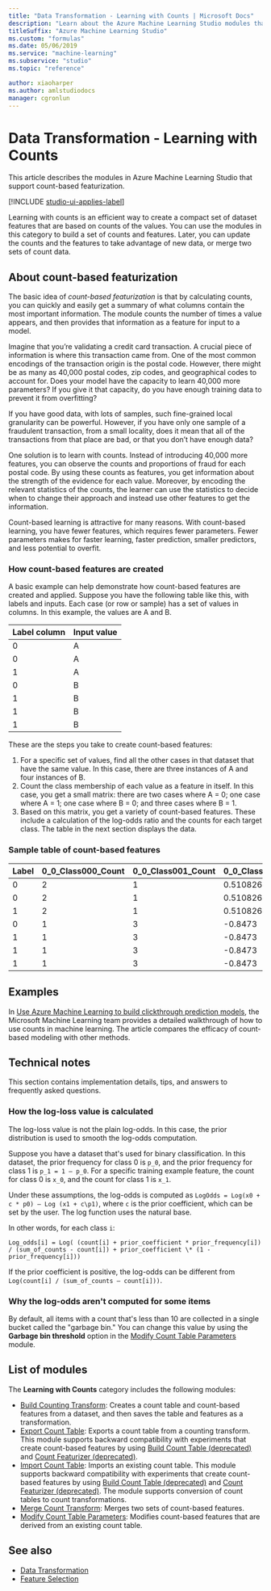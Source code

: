```yaml
---
title: "Data Transformation - Learning with Counts | Microsoft Docs"
description: "Learn about the Azure Machine Learning Studio modules that support count-based featurization."
titleSuffix: "Azure Machine Learning Studio"
ms.custom: "formulas"
ms.date: 05/06/2019
ms.service: "machine-learning"
ms.subservice: "studio"
ms.topic: "reference"

author: xiaoharper
ms.author: amlstudiodocs
manager: cgronlun
---
```

# Data Transformation - Learning with Counts

This article describes the modules in Azure Machine Learning Studio that support count-based featurization.

[!INCLUDE [studio-ui-applies-label](../includes/studio-ui-applies-label.md)]

Learning with counts is an efficient way to create a compact set of dataset features that are based on counts of the values. You can use the modules in this category to build a set of counts and features. Later, you can update the counts and the features to take advantage of new data, or merge two sets of count data.

## About count-based featurization

The basic idea of *count-based featurization* is that by calculating counts, you can quickly and easily get a summary of what columns contain the most important information. The module counts the number of times a value appears, and then provides that information as a feature for input to a model.

Imagine that you’re validating a credit card transaction. A crucial piece of information is where this transaction came from. One of the most common encodings of the transaction origin is the postal code. However, there might be as many as 40,000 postal codes, zip codes, and geographical codes to account for. Does your model have the capacity to learn 40,000 more parameters? If you give it that capacity, do you have enough training data to prevent it from overfitting?

If you have good data, with lots of samples, such fine-grained local granularity can be powerful. However, if you have only one sample of a fraudulent transaction, from a small locality, does it mean that all of the transactions from that place are bad, or that you don’t have enough data?

One solution is to learn with counts. Instead of introducing 40,000 more features, you can observe the counts and proportions of fraud for each postal code. By using these counts as features, you get information about the strength of the evidence for each value. Moreover, by encoding the relevant statistics of the counts, the learner can use the statistics to decide when to change their approach and instead use other features to get the information.
 
Count-based learning is attractive for many reasons. With count-based learning, you have fewer features, which requires fewer parameters. Fewer parameters makes for faster learning, faster prediction, smaller predictors, and less potential to overfit.

### How count-based features are created

A basic example can help demonstrate how count-based features are created and applied. Suppose you have the following table like this, with labels and inputs. Each case (or row or sample) has a set of values in columns. In this example, the values are A and B.
 
|Label column|Input value|
|------------------|-----------------|
|0|A|
|0|A|
|1|A|
|0|B|
|1|B|
|1|B|
|1|B|

These are the steps you take to create count-based features:

1. For a specific set of values, find all the other cases in that dataset that have the same value. In this case, there are three instances of A and four instances of B.
2. Count the class membership of each value as a feature in itself. In this case, you get a small matrix: there are two cases where A = 0; one case where A = 1; one case where B = 0; and three cases where B = 1.
3. Based on this matrix, you get a variety of count-based features. These include a calculation of the log-odds ratio and the counts for each target class. The table in the next section displays the data.

### Sample table of count-based features

|Label|0_0_Class000_Count|0_0_Class001_Count|0_0_Class000_LogOdds|0_0_IsBackoff|
|-----------|---------------------------|---------------------------|-----------------------------|---------------------|
|0|2|1|0.510826|0|
|0|2|1|0.510826|0|
|1|2|1|0.510826|0|
|0|1|3|-0.8473|0|
|1|1|3|-0.8473|0|
|1|1|3|-0.8473|0|
|1|1|3|-0.8473|0|
 
## Examples

In [Use Azure Machine Learning to build clickthrough prediction models](http://go.microsoft.com/fwlink/?LinkId=699305), the Microsoft Machine Learning team provides a detailed walkthrough of how to use counts in machine learning. The article compares the efficacy of count-based modeling with other methods.
 
## Technical notes

This section contains implementation details, tips, and answers to frequently asked questions.

### How the log-loss value is calculated
 
The log-loss value is not the plain log-odds. In this case, the prior distribution is used to smooth the log-odds computation.

Suppose you have a dataset that's used for binary classification. In this dataset, the prior frequency for class 0 is `p_0`, and the prior frequency for class 1 is `p_1 = 1 – p_0`. For a specific training example feature, the count for class 0 is `x_0`, and the count for class 1 is `x_1`.

Under these assumptions, the log-odds is computed as `LogOdds = Log(x0 + c * p0) – Log (x1 + c\p1)`, where `c` is the prior coefficient, which can be set by the user. The log function uses the natural base.

In other words, for each class `i`:
 
`Log_odds[i] = Log( (count[i] + prior_coefficient * prior_frequency[i]) / (sum_of_counts - count[i]) + prior_coefficient \* (1 - prior_frequency[i]))`
 
If the prior coefficient is positive, the log-odds can be different from `Log(count[i] / (sum_of_counts – count[i]))`.

### Why the log-odds aren't computed for some items

By default, all items with a count that's less than 10 are collected in a single bucket called the "garbage bin." You can change this value by using the **Garbage bin threshold** option in the [Modify Count Table Parameters](modify-count-table-parameters.md) module.

## List of modules

The **Learning with Counts** category includes the following modules:

- [Build Counting Transform](build-counting-transform.md): Creates a count table and count-based features from a dataset, and then saves the table and features as a transformation.
- [Export Count Table](export-count-table.md): Exports a count table from a counting transform. This module supports backward compatibility with experiments that create count-based features by using [Build Count Table (deprecated)](build-count-table-deprecated.md) and [Count Featurizer (deprecated)](count-featurizer-deprecated.md).
- [Import Count Table](import-count-table.md): Imports an existing count table. This module supports backward compatibility with experiments that create count-based features by using [Build Count Table (deprecated)](build-count-table-deprecated.md) and [Count Featurizer (deprecated)](count-featurizer-deprecated.md). The module supports conversion of count tables to count transformations.
- [Merge Count Transform](merge-count-transform.md): Merges two sets of count-based features.
- [Modify Count Table Parameters](modify-count-table-parameters.md): Modifies count-based features that are derived from an existing count table.
 
## See also

- [Data Transformation](data-transformation.md)
- [Feature Selection](feature-selection-modules.md)
